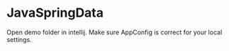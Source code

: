 # JavaSpringData

Open demo folder in intellij. Make sure AppConfig is correct for your local settings. 